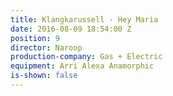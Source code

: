 ```yaml
---
title: Klangkarussell - Hey Maria
date: 2016-08-09 18:54:00 Z
position: 9
director: Naroop
production-company: Gas + Electric
equipment: Arri Alexa Anamorphic
is-shown: false
---
```


